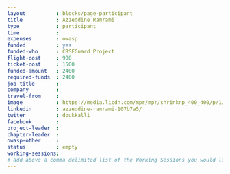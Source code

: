 ```yaml
---
layout          : blocks/page-participant
title           : Azzeddine Ramrami
type            : participant
time            :
expenses        : owasp
funded          : yes
funded-who      : CRSFGuard Project
flight-cost     : 900
ticket-cost     : 1500
funded-amount   : 2400
required-funds  : 2400
job-title       :
company         :
travel-from     :
image           : https://media.licdn.com/mpr/mpr/shrinknp_400_400/p/1/005/034/332/28e320d.jpg
linkedin        : azzeddine-ramrami-107b7a5/
twiter          : doukkalli
facebook        :
project-leader  :
chapter-leader  :
owasp-other     :
status          : empty
working-sessions:
# add above a comma delimited list of the Working Sessions you would like to attend (use the session's title)
---
```


<!-- put more details about participant here -->
